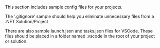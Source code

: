 This section includes sample config files for your projects.

The '.gitignore' sample should help you eliminate unnecessary files from a .NET Solution/Project

There are also sample launch.json and tasks.json files for VSCode.  These files should be placed in a folder named .vscode in the root of your project or solution.
